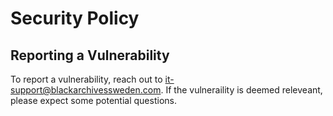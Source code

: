 # Security Policy

## Reporting a Vulnerability

To report a vulnerability, reach out to [it-support@blackarchivessweden.com](mailto:it-support@blackarchivessweden.com?subject=(IMPORTANT)%20Vulnerability%20Report%20-%20Black%20Archives%20Sweden). If the vulneraility is deemed releveant, please expect some potential questions.
